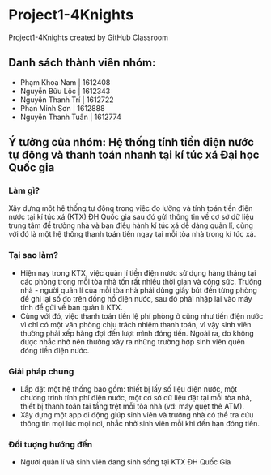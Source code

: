 # Project1-4Knights
Project1-4Knights created by GitHub Classroom

## Danh sách thành viên nhóm:
   * Phạm Khoa Nam | 1612408
   * Nguyễn Bữu Lộc | 1612343
   * Nguyễn Thanh Trí | 1612722
   * Phan Minh Sơn | 1612888
   * Nguyễn Thanh Tuấn | 1612774

## Ý tưởng của nhóm: Hệ thống tính tiền điện nước tự động và thanh toán nhanh tại kí túc xá Đại học Quốc gia

### Làm gì?
  Xây dựng một hệ thống tự động trong việc đo lường và tính toán tiền điện nước tại kí túc xá (KTX) ĐH Quốc gia
  sau đó gửi thông tin về cơ sở dữ liệu trung tâm để trưởng nhà và ban điều hành kí túc xá dễ dàng quản lí, cùng 
  với đó là một hệ thống thanh toán tiền ngay tại mỗi tòa nhà trong kí túc xá.

### Tại sao làm?
   * Hiện nay trong KTX, việc quản lí tiền điện nước sử dụng hàng tháng tại các phòng trong mỗi tòa nhà tốn rất nhiều
     thời gian và công sức. Trưởng nhà - người quản lí của mỗi tòa nhà phải dùng giấy bút đến từng phòng để ghi lại số
     đo trên đồng hồ điện nước, sau đó phải nhập lại vào máy tính để gửi về ban quản lí KTX.
   * Cùng với đó, việc thanh toán tiền lệ phí phòng ở cũng như tiền điện nước vì chỉ có một văn phòng chịu trách nhiệm
     thanh toán, vì vậy sinh viên thường phải xếp hàng đợi đến lượt mình đóng tiền. Ngoài ra, do không được nhắc nhở nên
     thường xảy ra những trường hợp sinh viên quên đóng tiền điện nước.
 
### Giải pháp chung
   * Lắp đặt một hệ thống bao gồm: thiết bị lấy số liệu điện nước, một chương trình tính phí điện nước, một cơ sở dữ liệu 
     đặt tại mỗi tòa nhà, thiết bị thanh toán tại tầng trệt mỗi tòa nhà (vd: máy quẹt thẻ ATM).
   * Xây dựng một app di động giúp sinh viên và trưởng nhà có thể tra cứu thông tin mọi lúc mọi nơi, nhắc nhở sinh viên mỗi
     khi đến hạn đóng tiền.
     
### Đối tượng hướng đến
   * Người quản lí và sinh viên đang sinh sống tại KTX ĐH Quốc Gia
   
